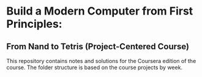# Build a Modern Computer from First Principles:

## From Nand to Tetris (Project-Centered Course)

This repository contains notes and solutions for the Coursera edition of the course.
The folder structure is based on the course projects by week.
